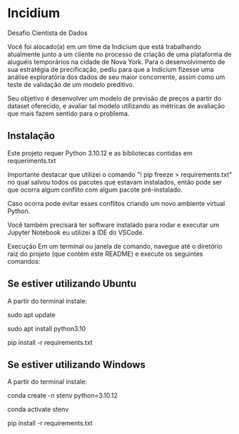 # Incidium
 Desafio Cientista de Dados

Você foi alocado(a) em um time da Indicium que está trabalhando atualmente junto a um cliente no processo de criação de uma plataforma de aluguéis temporários na cidade de Nova York. Para o desenvolvimento de sua estratégia de precificação, pediu para que a Indicium fizesse uma análise exploratória dos dados de seu maior concorrente, assim como um teste de validação de um modelo preditivo.

Seu objetivo é desenvolver um modelo de previsão de preços a partir do dataset oferecido, e avaliar tal modelo utilizando as métricas de avaliação que mais fazem sentido para o problema.

## Instalação

Este projeto requer Python 3.10.12 e as bibliotecas contidas em requeriments.txt

Importante destacar que utilizei o comando "! pip freeze > requirements.txt" no qual salvou todos os pacotes que estavam instalados, então pode ser que ocorra algum conflito com algum pacote pré-instalado.

Caso ocorra pode evitar esses conflitos criando um novo ambiente virtual Python.

Você também precisará ter software instalado para rodar e executar um Jupyter Notebook eu utilizei a IDE do VSCode.

Execução
Em um terminal ou janela de comando, navegue até o diretório raiz do projeto (que contém este README) e execute os seguintes comandos: 

## Se estiver utilizando Ubuntu

A partir do terminal instale:

sudo apt update

sudo apt install python3.10

pip install -r requirements.txt

## Se estiver utilizando Windows

A partir do terminal instale:

conda create -n stenv python=3.10.12

conda activate stenv

pip install -r requirements.txt



